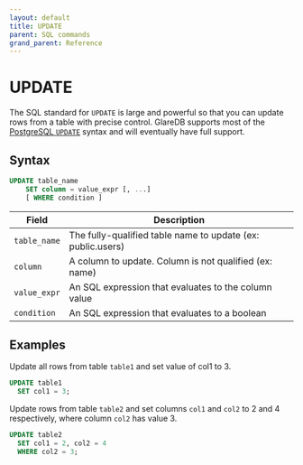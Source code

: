 ```yaml
---
layout: default
title: UPDATE
parent: SQL commands
grand_parent: Reference
---
```


# UPDATE

The SQL standard for `UPDATE` is large and powerful
so that you can update rows from a table with precise
control. GlareDB supports most of the [PostgreSQL `UPDATE`]
syntax and will eventually have full support.

## Syntax

```sql
UPDATE table_name
    SET column = value_expr [, ...]
    [ WHERE condition ]
```

| Field        | Description                                                 |
| ------------ | ----------------------------------------------------------- |
| `table_name` | The fully-qualified table name to update (ex: public.users) |
| `column`     | A column to update. Column is not qualified (ex: name)      |
| `value_expr` | An SQL expression that evaluates to the column value        |
| `condition`  | An SQL expression that evaluates to a boolean               |

## Examples

Update all rows from table `table1` and set value of col1 to 3.

```sql
UPDATE table1
  SET col1 = 3;
```

Update rows from table `table2` and set columns `col1` and `col2` to
2 and 4 respectively, where column `col2` has value 3.

```sql
UPDATE table2
  SET col1 = 2, col2 = 4
  WHERE col2 = 3;
```

[PostgreSQL `UPDATE`]: https://www.postgresql.org/docs/current/sql-update.html
